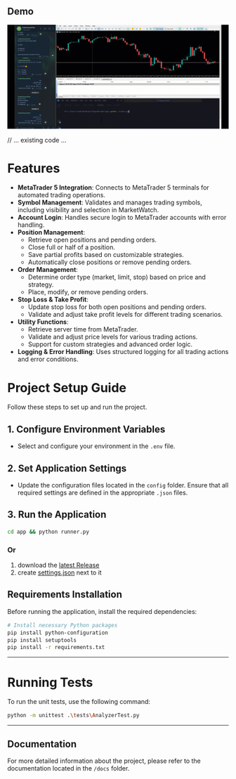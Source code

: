 ## Demo
![Screenshot](HowTo.gif)

// ... existing code ...

# Features

- **MetaTrader 5 Integration**: Connects to MetaTrader 5 terminals for automated trading operations.
- **Symbol Management**: Validates and manages trading symbols, including visibility and selection in MarketWatch.
- **Account Login**: Handles secure login to MetaTrader accounts with error handling.
- **Position Management**:
  - Retrieve open positions and pending orders.
  - Close full or half of a position.
  - Save partial profits based on customizable strategies.
  - Automatically close positions or remove pending orders.
- **Order Management**:
  - Determine order type (market, limit, stop) based on price and strategy.
  - Place, modify, or remove pending orders.
- **Stop Loss & Take Profit**:
  - Update stop loss for both open positions and pending orders.
  - Validate and adjust take profit levels for different trading scenarios.
- **Utility Functions**:
  - Retrieve server time from MetaTrader.
  - Validate and adjust price levels for various trading actions.
  - Support for custom strategies and advanced order logic.
- **Logging & Error Handling**: Uses structured logging for all trading actions and error conditions.

# Project Setup Guide

Follow these steps to set up and run the project.

## 1. Configure Environment Variables
- Select and configure your environment in the `.env` file.

## 2. Set Application Settings
- Update the configuration files located in the `config` folder. Ensure that all required settings are defined in the appropriate `.json` files.

## 3. Run the Application
```bash
cd app && python runner.py
```
### Or 
1. download the [latest Release](https://github.com/ebrahimkhodadadi/TelegramTrader/releases) 
2. create [settings.json](https://github.com/ebrahimkhodadadi/TelegramTrader/blob/master/docs/Config.md) next to it

## Requirements Installation
Before running the application, install the required dependencies:

```bash
# Install necessary Python packages
pip install python-configuration
pip install setuptools
pip install -r requirements.txt
```

---

# Running Tests

To run the unit tests, use the following command:

```bash
python -m unittest .\tests\AnalyzerTest.py
```

---

## Documentation

For more detailed information about the project, please refer to the documentation located in the `/docs` folder.
